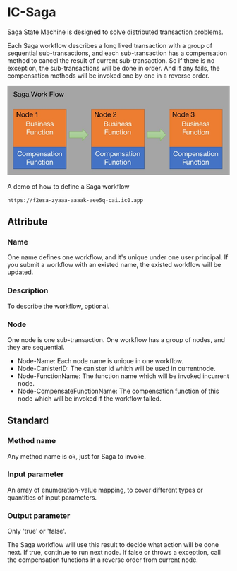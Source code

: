 # IC-Saga

Saga State Machine is designed to solve distributed transaction problems. 

Each Saga workflow describes a long lived transaction with a group of sequential sub-transactions, and each sub-transaction has a compensation method to cancel the result of current sub-transaction. So if there is no exception, the sub-transactions will be done in order. And if any fails, the compensation methods will be invoked one by one in a reverse order.

![diagram](./image/workflow.jpg)

A demo of how to define a Saga workflow
```
https://f2esa-zyaaa-aaaak-aee5q-cai.ic0.app
```

## Attribute

### Name
One name defines one workflow, and it's unique under one user principal. If you submit a workflow with an existed name, the existed workflow will be updated.

### Description
To describe the workflow, optional.

### Node
One node is one sub-transaction. One workflow has a group of nodes, and they are sequential.
- Node-Name: Each node name is unique in one workflow.
- Node-CanisterID: The canister id which will be used in currentnode.
- Node-FunctionName: The function name which will be invoked incurrent node.
- Node-CompensateFunctionName: The compensation function of this node which will be invoked if the workflow failed.

## Standard

### Method name
Any method name is ok, just for Saga to invoke.

### Input parameter
An array of enumeration-value mapping, to cover different types or quantities of input parameters.

### Output parameter
Only 'true' or 'false'. 

The Saga workflow will use this result to decide what action will be done next. If true, continue to run next node. If false or throws a exception, call the compensation functions in a reverse order from current node.